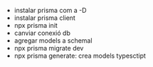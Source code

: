 - instalar prisma com a -D
- instalar prisma client
- npx prisma init
- canviar conexió db
- agregar models a schemal
- npx prisma migrate dev
- npx prisma generate: crea models typesctipt
